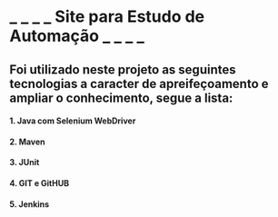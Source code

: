 # _ _ _ _ Site para Estudo de Automação _ _ _ _ 

## Foi utilizado neste projeto as seguintes tecnologias a caracter de apreifeçoamento e ampliar o conhecimento, segue a lista:

#### 1. Java com Selenium WebDriver
#### 2. Maven
#### 3. JUnit
#### 4. GIT e GitHUB
#### 5. Jenkins



